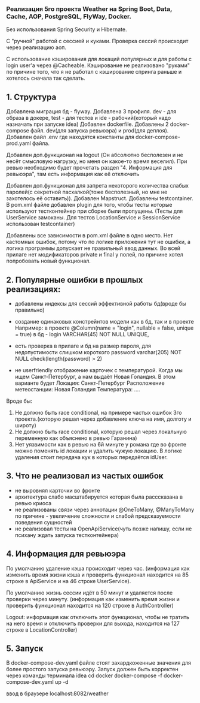 ### Реализация 5го проекта Weather на Spring Boot, Data, Cache, AOP, PostgreSQL, FlyWay, Docker.
Без использования Spring Security и Hibernate.

С "ручной" работой c сессией и куками. Проверка сессий происходит через реализацию аоп.

С использование кэширования для локаций популярных и для работы с login user'а через @Cacheable.
Кэширование не реализовано "руками" по причине того, что я не работал с кэширование спринга раньше и хотелось сначала так сделать.


## 1. Структура

Добавлена миграция бд - flyway.
Добавлена 3 профиля. dev - для образа в докере, test - для тестов и ide - рабочий(который надо назначать при запуске idea)
Добавлен dockerfile.
Добавлены 2 docker-compose файл. dev(для запуска ревьюэра) и prod(для деплоя).
Добавлен файл .env где находятся константы для docker-compose-prod.yaml файла.

Добавлен доп.функционал на logout
(Он абсолютно бесполезен и не несёт смысловую нагрузку, но меня он какое-то время веселил).
При ревью необходимо будет прочетать раздел "4. Информация для ревьюэра", там есть информация как её отключить

Добавлен доп.функционал для запрета некоторого количества слабых паролей(с секретной пасхалкой(тоже бесполезный, но мне не захотелось её оставить)).
Добавлен Mapstruct.
Добавлены testcontainer. В pom.xml файле добавлен plugin для того, чтобы тесты которые используют тестконтейнер при сборке были пропущены.
(Тесты для UserService замоканы. Для тестов LocationService и SessionService использован testcontainer)

Добавлены все зависимости в pom.xml файле в одно место.
Нет кастомных ошибок, потому что по логике приложения тут не ошибки, а логика программы допускает не правильный ввод данных.
Во всей прилаге нет модификаторов private и final у полей, по причине хотел попробовать новый функционал.



## 2. Популярные ошибки в прошлых реализациях:
- добавлены индексы для сессий эффективной работы бд(вроде бы правильно)

- создание одинаковых констрейнтов модели как в бд, так и в проекте 
Например: 
в проекте   @Column(name = "login", nullable = false, unique = true)
в бд - login VARCHAR(45) NOT NULL UNIQUE,

- есть проверка в прилаге и бд на размер пароля, для недопустимости слишком короткого
password varchar(205) NOT NULL check(length(password) > 2)

- не userfriendly отображение карточек с температурой. Когда мы ищем Санкт-Петербург, а нам выдаёт Новая Голандия.
В этом варианте будет 
Локация: Санкт-Петербург
Расположение метеостанции: Новая Голандия
Температура: ....

Вроде бы:
1. Не должно быть race conditional, на примере частых ошибок 3го проекта.(которую решал через добавление ключа
на имя, долготу и широту)
2. Не должно быть race conditional, которую решал через локальную переменную как объяснено в ревью Гаранина) 
3. Нет уязвимости как в ревью на 6й минуте у романа где во фронте можно поменять id локации и удалить чужую локацию. 
В логике удаления стоит передача кук в которых передаётся idUser.



## 3. Что не реализовал из частых ошибок
- не выровнял карточки во фронте
- архитектура слабо масштабируется которая была расссказана в ревью криоса
- не реализованы связи через аннотации @OneToMany, @ManyToMany
по причине - увеличение сложности и слабой предсказуемости поведения сущностей
- не реализовал тесты на OpenApiService(чуть позже напишу, если не психану ждать запуска тестконтейнера)



## 4. Информация для ревьюэра
По умолчанию удаление кэша происходит через час.
(информация как изменить время жизни кэша и проверить функционал находится на 85 строке в ApiService и на 46 строке UserService).

По умолчанию жизнь сессии идёт в 50 минут и удаляется после проверки через минуту.
(информация как изменить время жизни и проверить функционал находится на 120 строке в AuthController)

Logout: информация как отключить этот функционал, 
чтобы не тратить на него время и отключить проверки для выхода, находится на 127 строке в LocationController)


## 5. Запуск
В docker-compose-dev.yaml файле стоят захардкоженные значения для более простого запуска ревьюэру.
Запуск должен быть корректен через команды терминала idea
cd docker
docker-compose -f docker-compose-dev.yaml up -d

ввод в браузере 
localhost:8082/weather
